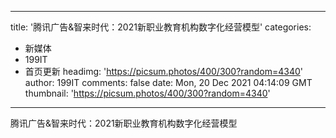 
---
title: '腾讯广告&智来时代：2021新职业教育机构数字化经营模型'
categories: 
 - 新媒体
 - 199IT
 - 首页更新
headimg: 'https://picsum.photos/400/300?random=4340'
author: 199IT
comments: false
date: Mon, 20 Dec 2021 04:14:09 GMT
thumbnail: 'https://picsum.photos/400/300?random=4340'
---

<div>   
腾讯广告&智来时代：2021新职业教育机构数字化经营模型  
</div>
            
